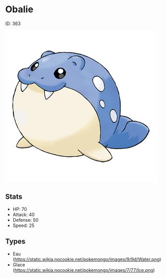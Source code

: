 # Obalie


ID: 363

![](https://raw.githubusercontent.com/PokeAPI/sprites/master/sprites/pokemon/other/official-artwork/363.png "Obalie")

## Stats


 - HP: 70
 - Attack: 40
 - Defense: 50
 - Speed: 25

## Types


 - Eau (https://static.wikia.nocookie.net/pokemongo/images/9/9d/Water.png)
 - Glace (https://static.wikia.nocookie.net/pokemongo/images/7/77/Ice.png)
